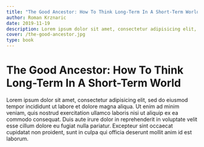 ```yaml
---
title: "The Good Ancestor: How To Think Long-Term In A Short-Term World"
author: Roman Krznaric
date: 2019-11-19
description: Lorem ipsum dolor sit amet, consectetur adipisicing elit, sed do eiusmod tempor incididunt ut labore et dolore magna aliqua.
cover: /the-good-ancestor.jpg
type: book
---
```


# The Good Ancestor: How To Think Long-Term In A Short-Term World

Lorem ipsum dolor sit amet, consectetur adipisicing elit, sed do eiusmod tempor incididunt ut labore et dolore magna aliqua. Ut enim ad minim veniam, quis nostrud exercitation ullamco laboris nisi ut aliquip ex ea commodo consequat. Duis aute irure dolor in reprehenderit in voluptate velit esse cillum dolore eu fugiat nulla pariatur. Excepteur sint occaecat cupidatat non proident, sunt in culpa qui officia deserunt mollit anim id est laborum.
